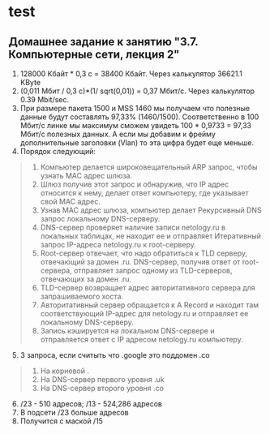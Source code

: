 # test

## Домашнее задание к занятию "3.7. Компьютерные сети, лекция 2"

1. 128000 Кбайт * 0,3 с = 38400 Кбайт. Через калькулятор 36621.1 KByte
2. (0,011 Мбит / 0,3 с)*(1/ sqrt(0,01)) = 0,37 Мбит/с. Через калькулятор 0.39 Mbit/sec.
3. При размере пакета 1500 и MSS 1460 мы получаем что полезные данные будут составлять 97,33% (1460/1500). Соответственно в 100 Мбит/с линке мы максимум сможем увидеть 100 * 0,9733 = 97,33 Мбит/с полезных данных. А если мы добавим к фрейму дополнительные заголовки (Vlan) то эта цифра будет еще меньше.
4. Порядок следующий:

>1. Компьютер делается широковещательный ARP запрос, чтобы узнать MAC адрес шлюза.
>2. Шлюз получив этот запрос и обнаружив, что IP адрес относится к нему, делает ответ компьютеру, где указывает свой MAC адрес.
>3. Узнав MAC адрес шлюза, компьютер делает Рекурсивный DNS запрос локальному DNS-серверу.
>4. DNS-сервер проверяет наличие записи netology.ru в локальных таблицах, не находит ее и отправляет Итеративный запрос IP-адреса netology.ru к root-серверу.
>5. Root-сервер отвечает, что надо обратиться к TLD серверу, отвечающий за домен .ru. DNS-сервер, получив ответ от root-сервера, отправляет запрос одному из TLD-серверов, отвечающих за домен .ru.
>6. TLD-сервер возвращает адрес авторитативного сервера для запрашиваемого хоста.
>7. Авторитативный сервер обращается к A Record и находит там соответствующий IP-адрес для netology.ru и отправляет ее локальному DNS-серверу.
>8. Запись кэшируется на локальном DNS-сервере и отправляется ответ с IP адресом netology.ru компьютеру.

5. 3 запроса, если считыть что .google это поддомен .co

>1. На корневой .
>2. На DNS-сервер первого уровня .uk
>3. На DNS-сервер второго уровня .co

6. /23 - 510 адресов; /13 - 524,286 адресов
7. В подсети /23 больше адресов
8. Получится с маской /15

